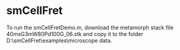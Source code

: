 # smCellFret

To run the smCellFretDemo.m, download the metamorph stack file 40msG3mW80Pd100G_06.stk 
and copy it to the folder D:\smCellFret\examples\microscope data. 